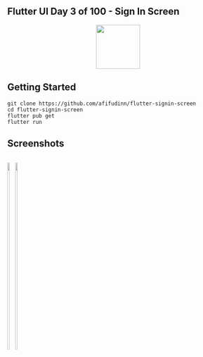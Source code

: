 ## Flutter UI Day 3 of 100 - Sign In Screen
<p align="center">
  <img src="https://avatars.githubusercontent.com/u/94339143?v=4" width=100/>
</p>

## Getting Started

```
git clone https://github.com/afifudinn/flutter-signin-screen
cd flutter-signin-screen
flutter pub get
flutter run
```

## Screenshots
<p style="float: left;">
  <img src="https://github.com/afifudinn/flutter-signin-screen/blob/main/screenshots/2.png" width="33%"/>
  <img src="https://github.com/afifudinn/flutter-signin-screen/blob/main/screenshots/1.png" width="33%"/>
</p>
